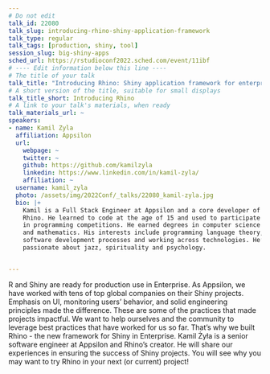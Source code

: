 ```yaml
---
# Do not edit
talk_id: 22080
talk_slug: introducing-rhino-shiny-application-framework
talk_type: regular
talk_tags: [production, shiny, tool]
session_slug: big-shiny-apps
sched_url: https://rstudioconf2022.sched.com/event/11ibf
# ---- Edit information below this line ----
# The title of your talk
talk_title: "Introducing Rhino: Shiny application framework for enterprise"
# A short version of the title, suitable for small displays
talk_title_short: Introducing Rhino
# A link to your talk's materials, when ready
talk_materials_url: ~
speakers:
- name: Kamil Zyla
  affiliation: Appsilon
  url:
    webpage: ~
    twitter: ~
    github: https://github.com/kamilzyla
    linkedin: https://www.linkedin.com/in/kamil-zyla/
    affiliation: ~
  username: kamil_zyla
  photo: /assets/img/2022Conf/_talks/22080_kamil-zyla.jpg
  bio: |+
    Kamil is a Full Stack Engineer at Appsilon and a core developer of
    Rhino. He learned to code at the age of 15 and used to participate
    in programming competitions. He earned degrees in computer science
    and mathematics. His interests include programming language theory,
    software development processes and working across technologies. He’s
    passionate about jazz, spirituality and psychology.


---
```


<!-- ABSTRACT ----
Please write abstract below. You may use simple markdown (links, code style, bold, italics)
-->

R and Shiny are ready for production use in Enterprise. As Appsilon, we have
worked with tens of top global companies on their Shiny projects. Emphasis
on UI, monitoring users’ behavior, and solid engineering principles made the
difference. These are some of the practices that made projects impactful.
We want to help ourselves and the community to leverage best practices that
have worked for us so far. That’s why we built Rhino - the new framework for
Shiny in Enterprise. Kamil Żyła is a senior software engineer at Appsilon and
Rhino’s creator. He will share our experiences in ensuring the success of Shiny
projects. You will see why you may want to try Rhino in your next (or current)
project!
